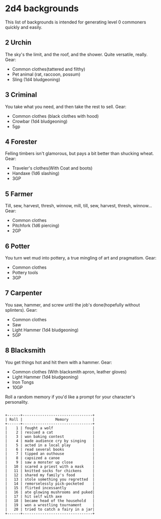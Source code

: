 # 2d4 backgrounds
This list of backgrounds is intended for generating level 0 commoners quickly
and easily.

## 2 Urchin
The sky's the limit, and the roof, and the shower. Quite versatile, really. 
Gear:
- Common clothes(tattered and filthy)
- Pet animal (rat, raccoon, possum)
- Sling (1d4 bludgeoning)

## 3 Criminal
You take what you need, and then take the rest to sell.
Gear:
- Common clothes (black clothes with hood)
- Crowbar (1d4 bludgeoning)
- 5gp

## 4 Forester
Felling timbers isn't glamorous, but pays a bit better than shucking wheat.
Gear:
- Traveler's clothes(With Coat and boots)
- Handaxe (1d6 slashing)
- 3GP

## 5 Farmer
Till, sew, harvest, thresh, winnow, mill, till, sew, harvest, thresh, winnow... 
Gear:
- Common clothes
- Pitchfork (1d6 piercing)
- 2GP

## 6 Potter
You turn wet mud into pottery, a true mingling of art and pragmatism.
Gear:
- Common clothes
- Pottery tools
- 3GP

## 7 Carpenter
You saw, hammer, and screw until the job's done(hopefully without splinters). 
Gear:
- Common clothes
- Saw
- Light Hammer (1d4 bludgeoning)
- 5GP

## 8 Blacksmith
You get things hot and hit them with a hammer. 
Gear:
- Common clothes (With blacksmith apron, leather gloves)
- Light Hammer (1d4 bludgeoning)
- Iron Tongs
- 10GP

Roll a random memory if you'd like a prompt for your character's
personality.
```

+------+--------------------------------+
| Roll |               Memory           |
+------+--------------------------------+
|    1 | fought a wolf                  |
|    2 | rescued a cat                  |
|    3 | won baking contest             |
|    4 | made audience cry by singing   |
|    5 | acted in a local play          |
|    6 | read several books             |
|    7 | tipped an outhouse             |
|    8 | capsized a canoe               |
|    9 | saw a monster up close         |
|   10 | scared a priest with a mask    |
|   11 | knitted socks for chickens     |
|   12 | shared my family's food        |
|   13 | stole something you regretted  |
|   14 | remorselessly pick-pocketed    |
|   15 | flirted incessantly            |
|   16 | ate glowing mushrooms and puked|
|   17 | hit self with axe              |
|   18 | became head of the household   |
|   19 | won a wrestling tournament     |
|   20 | tried to catch a fairy in a jar|
+------+--------------------------------+
```